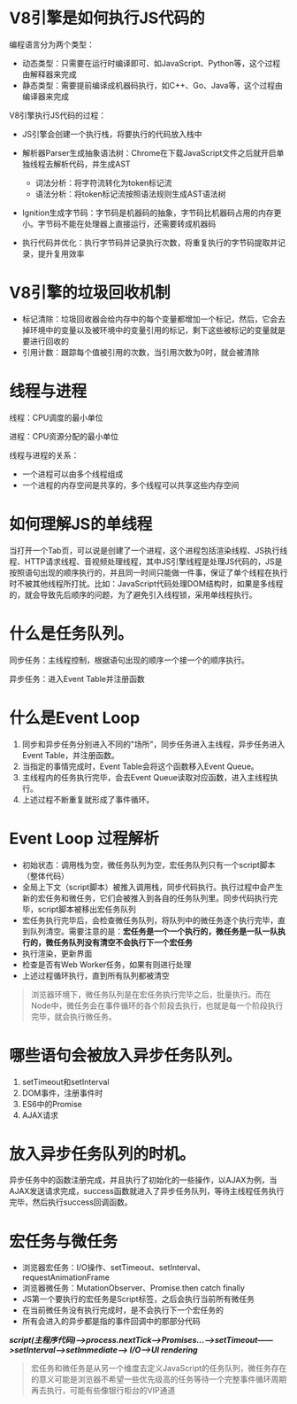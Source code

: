 # V8引擎是如何执行JS代码的

编程语言分为两个类型：

* 动态类型：只需要在运行时编译即可、如JavaScript、Python等，这个过程由解释器来完成
* 静态类型：需要提前编译成机器码执行，如C++、Go、Java等，这个过程由编译器来完成

V8引擎执行JS代码的过程：

* JS引擎会创建一个执行栈，将要执行的代码放入栈中

* 解析器Parser生成抽象语法树：Chrome在下载JavaScript文件之后就开启单独线程去解析代码，并生成AST
  * 词法分析：将字符流转化为token标记流
  * 语法分析：将token标记流按照语法规则生成AST语法树
* Ignition生成字节码：字节码是机器码的抽象，字节码比机器码占用的内存更小。字节码不能在处理器上直接运行，还需要转成机器码
* 执行代码并优化：执行字节码并记录执行次数，将重复执行的字节码提取并记录，提升复用效率

# V8引擎的垃圾回收机制

* 标记清除：垃圾回收器会给内存中的每个变量都增加一个标记，然后，它会去掉环境中的变量以及被环境中的变量引用的标记，剩下这些被标记的变量就是要进行回收的
* 引用计数：跟踪每个值被引用的次数，当引用次数为0时，就会被清除

# 线程与进程

线程：CPU调度的最小单位

进程：CPU资源分配的最小单位

线程与进程的关系：

* 一个进程可以由多个线程组成
* 一个进程的内存空间是共享的，多个线程可以共享这些内存空间

# 如何理解JS的单线程

当打开一个Tab页，可以说是创建了一个进程，这个进程包括渲染线程、JS执行线程、HTTP请求线程、音视频处理线程，其中JS引擎线程是处理JS代码的，JS是按照语句出现的顺序执行的，并且同一时间只能做一件事，保证了单个线程在执行时不被其他线程所打扰。比如：JavaScript代码处理DOM结构时，如果是多线程的，就会导致先后顺序的问题，为了避免引入线程锁，采用单线程执行。

# 什么是任务队列。

同步任务：主线程控制，根据语句出现的顺序一个接一个的顺序执行。

异步任务：进入Event Table并注册函数

# 什么是Event Loop

1. 同步和异步任务分别进入不同的"场所"，同步任务进入主线程，异步任务进入Event Table，并注册函数。
2. 当指定的事情完成时，Event Table会将这个函数移入Event Queue。
3. 主线程内的任务执行完毕，会去Event Queue读取对应函数，进入主线程执行。
4. 上述过程不断重复就形成了事件循环。

# Event Loop 过程解析

* 初始状态：调用栈为空，微任务队列为空，宏任务队列只有一个script脚本（整体代码）
* 全局上下文（script脚本）被推入调用栈，同步代码执行。执行过程中会产生新的宏任务和微任务，它们会被推入到各自的任务队列里。同步代码执行完毕，script脚本被移出宏任务队列
* 宏任务执行完毕后，会检查微任务队列，将队列中的微任务逐个执行完毕，直到队列清空。需要注意的是：**宏任务是一个一个执行的，微任务是一队一队执行的，微任务队列没有清空不会执行下一个宏任务**
* 执行渲染，更新界面
* 检查是否有Web Worker任务，如果有则进行处理
* 上述过程循环执行，直到所有队列都被清空
> 浏览器环境下，微任务队列是在宏任务执行完毕之后，批量执行。而在Node中，微任务会在事件循环的各个阶段去执行，也就是每一个阶段执行完毕，就会执行微任务。

# 哪些语句会被放入异步任务队列。

1. setTimeout和setInterval
2. DOM事件，注册事件时
3. ES6中的Promise
4. AJAX请求

# 放入异步任务队列的时机。

异步任务中的函数注册完成，并且执行了初始化的一些操作，以AJAX为例，当AJAX发送请求完成，success函数就进入了异步任务队列，等待主线程任务执行完毕，然后执行success回调函数。

# 宏任务与微任务

* 浏览器宏任务：I/O操作、setTimeout、setInterval、requestAnimationFrame
* 浏览器微任务：MutationObserver、Promise.then catch finally
* JS第一个要执行的宏任务是Script标签，之后会执行当前所有微任务
* 在当前微任务没有执行完成时，是不会执行下一个宏任务的
* 所有会进入的异步都是指的事件回调中的那部分代码

***script(主程序代码)—>process.nextTick—>Promises...——>setTimeout——>setInterval——>setImmediate——> I/O——>UI rendering***

>  宏任务和微任务是从另一个维度去定义JavaScript的任务队列，微任务存在的意义可能是浏览器不希望一些优先级高的任务等待一个完整事件循环周期再去执行，可能有些像银行柜台的VIP通道

